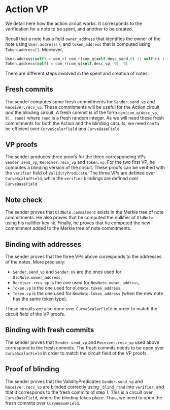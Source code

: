 # Action VP

We detail here how the action circuit works. It corresponds to the verification for a note to be spent, and another to be created.

Recall that a note has a field `owner_address` that identifies the owner of the note using `User.address()`, and `token_address` that is computed using `Token.address()`. Moreover,
```rust
User.address(self) = com_r( com_r(com_q(self.desc_send,0) || self.nk ) || com_q(self.desc_recv,0), self.rcm_address)
Token.address(self) = com_r(com_q(self.desc_vp, 0), 0)
```

There are different steps involved in the spent and creation of notes.

## Fresh commits

The sender computes some fresh commitments for `Sender.send_vp` and `Receiver.recv_vp`.
These commitments will be useful for the Action circuit *and* the blinding circuit.
A fresh commit is of the form `com(com_q(desc_vp, 0), rand)` where `rand` is a fresh random integer.
As we will need these fresh commitments for both the Action and the blinding circuits, we need `Com` to be efficient over `CurveScalarField` *and* `CurveBaseField`.


## VP proofs

The sender produces three proofs for the three corresponding VPs `Sender.send_vp`, `Receiver.recv_vp` and `Token.vp`.
For the two first VP, he computes a blinding version of the circuit. These proofs can be verified with the `verifier` field of `ValidityPredicate`.
The three VPs are defined over `CurveScalarField`, while the `verifier` blindings are defined over `CurveBaseField`.


## Note check

The sender proves that `OldNote.commitment` exists in the Merkle tree of note commitments.
He also proves that he computed the nullifier of `OldNote` using his nullifier key `nk`.
Finally, he proves that he computed the new commitment added to the Merkle tree of note commitments.


## Binding with addresses

The sender proves that the three VPs above corresponds to the addresses of the notes. More precisely:

* `Sender.send_vp` and `Sender.nk` are the ones used for `OldNote.owner_address`,
* `Receiver.recv_vp` is the one used for `NewNote.owner_address`,
* `Token.vp` is the one used for `OldNote.token_address`,
* `Token.vp` is the one used for `NewNote.token_address` (when the new note has the same token type).

These circuits are also done over `CurveScalarField` in order to match the circuit field of the VP proofs.


## Binding with fresh commits

The sender proves that `Sender.send_vp` and `Receiver.recv_vp` used above correspond to the fresh commits.
The fresh commits needs to be open over `CurveScalarField` in order to match the circuit field of the VP proofs.


## Proof of blinding

The sender proves that the ValidityPredicates `Sender.send_vp` and `Receiver.recv_vp` are blinded correctly using `_blind_rand` into `verifier`,
and that it corresponds to the fresh commits of step 1. This is a circuit over `CurveBaseField`, where the blinding takes place.
Thus, we need to open the fresh commits over `CurveBaseField`.
